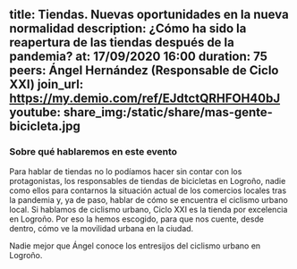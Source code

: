 title: Tiendas. Nuevas oportunidades en la nueva normalidad
description: ¿Cómo ha sido la reapertura de las tiendas después de la pandemia?
at: 17/09/2020 16:00
duration: 75
peers: Ángel Hernández (Responsable de Ciclo XXI) 
join_url: https://my.demio.com/ref/EJdtctQRHFOH40bJ
youtube: 
share_img:/static/share/mas-gente-bicicleta.jpg
----
### Sobre qué hablaremos en este evento

Para hablar de tiendas no lo podíamos hacer sin contar con los protagonistas, los responsables de tiendas de bicicletas en Logroño, nadie como ellos para contarnos la situación actual de los comercios locales tras la pandemia y, ya de paso, hablar de cómo se encuentra el ciclismo urbano local. Si hablamos de ciclismo urbano, Ciclo XXI es la tienda por excelencia en Logroño. Por eso la hemos escogido, para que nos cuente, desde dentro, cómo ve la movilidad urbana en la ciudad.

Nadie mejor que Ángel conoce los entresijos del ciclismo urbano en Logroño.
